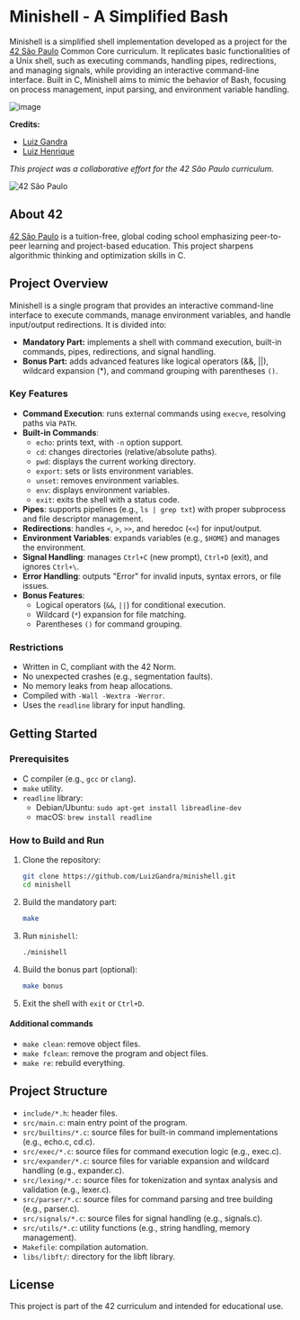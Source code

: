 # Minishell - A Simplified Bash

Minishell is a simplified shell implementation developed as a project for the [42 São Paulo](https://www.42sp.org.br/) Common Core curriculum. It replicates basic functionalities of a Unix shell, such as executing commands, handling pipes, redirections, and managing signals, while providing an interactive command-line interface. Built in C, Minishell aims to mimic the behavior of Bash, focusing on process management, input parsing, and environment variable handling.

![image](https://github.com/user-attachments/assets/928a50f8-f3b7-4534-91ff-6f469deb36b9)

**Credits:**
- [Luiz Gandra](https://github.com/LuizGandra)
- [Luiz Henrique](https://github.com/lhenriqu42)

*This project was a collaborative effort for the 42 São Paulo curriculum.*

![42 São Paulo](https://img.shields.io/badge/42-São_Paulo-black?style=flat-square&logo=42)

## About 42

[42 São Paulo](https://www.42sp.org.br/) is a tuition-free, global coding school emphasizing peer-to-peer learning and project-based education. This project sharpens algorithmic thinking and optimization skills in C.

## Project Overview

Minishell is a single program that provides an interactive command-line interface to execute commands, manage environment variables, and handle input/output redirections. It is divided into:
- **Mandatory Part:** implements a shell with command execution, built-in commands, pipes, redirections, and signal handling.
- **Bonus Part:** adds advanced features like logical operators (&&, ||), wildcard expansion (*), and command grouping with parentheses `()`.

### Key Features

- **Command Execution**: runs external commands using `execve`, resolving paths via `PATH`.
- **Built-in Commands**:
  - `echo`: prints text, with `-n` option support.
  - `cd`: changes directories (relative/absolute paths).
  - `pwd`: displays the current working directory.
  - `export`: sets or lists environment variables.
  - `unset`: removes environment variables.
  - `env`: displays environment variables.
  - `exit`: exits the shell with a status code.
- **Pipes**: supports pipelines (e.g., `ls | grep txt`) with proper subprocess and file descriptor management.
- **Redirections**: handles `<`, `>`, `>>`, and heredoc (`<<`) for input/output.
- **Environment Variables**: expands variables (e.g., `$HOME`) and manages the environment.
- **Signal Handling**: manages `Ctrl+C` (new prompt), `Ctrl+D` (exit), and ignores `Ctrl+\`.
- **Error Handling**: outputs "Error" for invalid inputs, syntax errors, or file issues.
- **Bonus Features**:
  - Logical operators (`&&`, `||`) for conditional execution.
  - Wildcard (`*`) expansion for file matching.
  - Parentheses `()` for command grouping.

### Restrictions

- Written in C, compliant with the 42 Norm.
- No unexpected crashes (e.g., segmentation faults).
- No memory leaks from heap allocations.
- Compiled with `-Wall -Wextra -Werror`.
- Uses the `readline` library for input handling.

## Getting Started

### Prerequisites

- C compiler (e.g., `gcc` or `clang`).
- `make` utility.
- `readline` library:
  - Debian/Ubuntu: `sudo apt-get install libreadline-dev`
  - macOS: `brew install readline`

### How to Build and Run

1. Clone the repository:

   ```bash
   git clone https://github.com/LuizGandra/minishell.git
   cd minishell
   ```

2. Build the mandatory part:

   ```bash
   make
   ```

3. Run `minishell`:

   ```bash
   ./minishell
   ```

4. Build the bonus part (optional):

   ```bash
   make bonus
   ```

5. Exit the shell with `exit` or `Ctrl+D`.

#### Additional commands

- `make clean`: remove object files.
- `make fclean`: remove the program and object files.
- `make re`: rebuild everything.

## Project Structure

- `include/*.h`: header files.
- `src/main.c`: main entry point of the program.
- `src/builtins/*.c`: source files for built-in command implementations (e.g., echo.c, cd.c).
- `src/exec/*.c`: source files for command execution logic (e.g., exec.c).
- `src/expander/*.c`: source files for variable expansion and wildcard handling (e.g., expander.c).
- `src/lexing/*.c`: source files for tokenization and syntax analysis and validation (e.g., lexer.c).
- `src/parser/*.c`: source files for command parsing and tree building (e.g., parser.c).
- `src/signals/*.c`: source files for signal handling (e.g., signals.c).
- `src/utils/*.c`: utility functions (e.g., string handling, memory management).
- `Makefile`: compilation automation.
- `libs/libft/`: directory for the libft library.

## License

This project is part of the 42 curriculum and intended for educational use.

